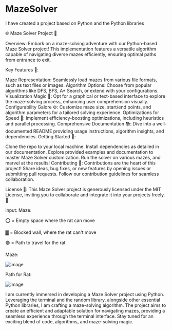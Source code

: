# MazeSolver
I have created a project based on Python and the Python libraries 

🌐 Maze Solver Project 🧩

Overview:
Embark on a maze-solving adventure with our Python-based Maze Solver project! This implementation features a versatile algorithm capable of navigating diverse mazes efficiently, ensuring optimal paths from entrance to exit.

Key Features 🚀:

Maze Representation: Seamlessly load mazes from various file formats, such as text files or images.
Algorithm Options: Choose from popular algorithms like DFS, BFS, A* Search, or extend with your configurations.
Visualization Magic 🎨: Opt for a graphical or text-based interface to explore the maze-solving process, enhancing user comprehension visually.
Configurability Galore ⚙️: Customize maze size, start/end points, and algorithm parameters for a tailored solving experience.
Optimizations for Speed 🚄: Implement efficiency-boosting optimizations, including heuristics and parallel processing.
Comprehensive Documentation 📚: Dive into a well-documented README providing usage instructions, algorithm insights, and dependencies.
Getting Started 🏁:

Clone the repo to your local machine.
Install dependencies as detailed in our documentation.
Explore provided examples and documentation to master Maze Solver customization.
Run the solver on various mazes, and marvel at the results!
Contributing 🤝:
Contributions are the heart of this project! Share ideas, bug fixes, or new features by opening issues or submitting pull requests. Follow our contribution guidelines for seamless collaboration.

License 📜:
This Maze Solver project is generously licensed under the MIT License, inviting you to collaborate and integrate it into your projects freely. 🎉


input: 
Maze:

⭕ = Empty space where the rat can move

▓ = Blocked wall, where the rat can't move

🟢 = Path to travel for the rat

Maze:

![image](https://github.com/Prathamesh2141/MazeSolver/assets/119419554/923dac45-5fc8-455c-bd47-b49c4cc28a4a)


Path for Rat:

![image](https://github.com/Prathamesh2141/MazeSolver/assets/119419554/a7dbfdf3-07fe-4229-9ed5-60a53bd7cefd)



I am currently immersed in developing a Maze Solver project using Python. Leveraging the terminal and the random library, alongside other essential Python libraries, I am crafting a maze-solving algorithm. The project aims to create an efficient and adaptable solution for navigating mazes, providing a seamless experience through the terminal interface. Stay tuned for an exciting blend of code, algorithms, and maze-solving magic.



